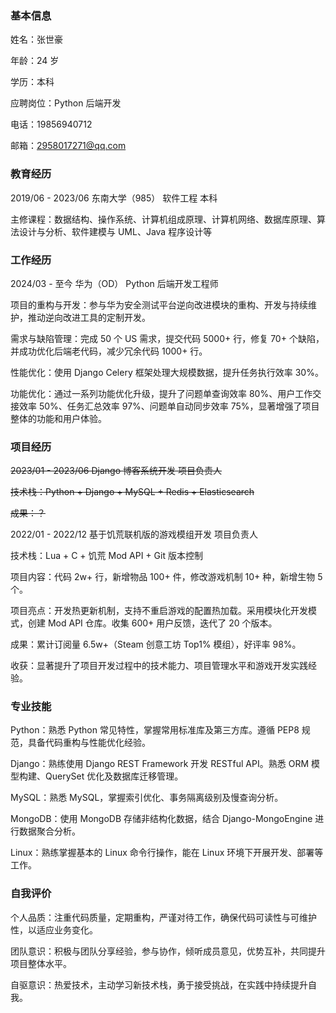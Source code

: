 

### 基本信息

姓名：张世豪

年龄：24 岁

学历：本科

应聘岗位：Python 后端开发

电话：19856940712

邮箱：2958017271@qq.com



### 教育经历

2019/06 - 2023/06		东南大学（985）		软件工程		本科

主修课程：数据结构、操作系统、计算机组成原理、计算机网络、数据库原理、算法设计与分析、软件建模与 UML、Java 程序设计等



### 工作经历

2024/03 - 至今		华为（OD）		Python 后端开发工程师

项目的重构与开发：参与华为安全测试平台逆向改进模块的重构、开发与持续维护，推动逆向改进工具的定制开发。

需求与缺陷管理：完成 50 个 US 需求，提交代码 5000+ 行，修复 70+ 个缺陷，并成功优化后端老代码，减少冗余代码 1000+ 行。

性能优化：使用 Django Celery 框架处理大规模数据，提升任务执行效率 30%。

功能优化：通过一系列功能优化升级，提升了问题单查询效率 80%、用户工作交接效率 50%、任务汇总效率 97%、问题单自动同步效率 75%，显著增强了项目整体的功能和用户体验。



### 项目经历

~~2023/01 - 2023/06		Django 博客系统开发		项目负责人~~

~~技术栈：Python + Django + MySQL + Redis + Elasticsearch~~

~~成果：？~~



2022/01 - 2022/12		基于饥荒联机版的游戏模组开发		项目负责人

技术栈：Lua + C + 饥荒 Mod API + Git 版本控制

项目内容：代码 2w+ 行，新增物品 100+ 件，修改游戏机制 10+ 种，新增生物 5 个。

项目亮点：开发热更新机制，支持不重启游戏的配置热加载。采用模块化开发模式，创建 Mod API 仓库。收集 600+ 用户反馈，迭代了 20 个版本。

成果：累计订阅量 6.5w+（Steam 创意工坊 Top1% 模组），好评率 98%。

收获：显著提升了项目开发过程中的技术能力、项目管理水平和游戏开发实践经验。



### 专业技能

Python：熟悉 Python 常见特性，掌握常用标准库及第三方库。遵循 PEP8 规范，具备代码重构与性能优化经验。

Django：熟练使用 Django REST Framework 开发 RESTful API。熟悉 ORM 模型构建、QuerySet 优化及数据库迁移管理。

MySQL：熟悉 MySQL，掌握索引优化、事务隔离级别及慢查询分析。

MongoDB：使用 MongoDB 存储非结构化数据，结合 Django-MongoEngine 进行数据聚合分析。

Linux：熟练掌握基本的 Linux 命令行操作，能在 Linux 环境下开展开发、部署等工作。

### 自我评价

个人品质：注重代码质量，定期重构，严谨对待工作，确保代码可读性与可维护性，以适应业务变化。

团队意识：积极与团队分享经验，参与协作，倾听成员意见，优势互补，共同提升项目整体水平。

自驱意识：热爱技术，主动学习新技术栈，勇于接受挑战，在实践中持续提升自我。
